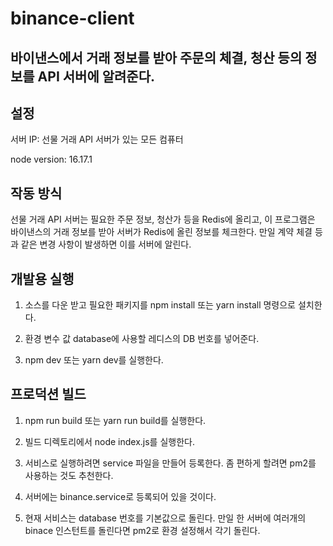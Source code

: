 # binance-client

## 바이낸스에서 거래 정보를 받아 주문의 체결, 청산 등의 정보를 API 서버에 알려준다.   

## 설정

서버 IP: 선물 거래 API 서버가 있는 모든 컴퓨터

node version: 16.17.1

## 작동 방식
선물 거래 API 서버는 필요한 주문 정보, 청산가 등을 Redis에 올리고, 이 프로그램은 바이낸스의 거래 정보를 받아 서버가 Redis에 올린 정보를 체크한다. 
만일 계약 체결 등과 같은 변경 사항이 발생하면 이를 서버에 알린다.  


## 개발용 실행

1. 소스를 다운 받고 필요한 패키지를 npm install 또는 yarn install 명령으로 설치한다.  

2. 환경 변수 값 database에 사용할 레디스의 DB 번호를 넣어준다. 

2. npm dev 또는 yarn dev를 실행한다. 

## 프로덕션 빌드

1. npm run build 또는 yarn run build를 실행한다. 

2. 빌드 디렉토리에서 node index.js를 실행한다. 

3. 서비스로 실행하려면 service 파일을 만들어 등록한다. 좀 편하게 할려면 pm2를 사용하는 것도 추천한다. 

4. 서버에는 binance.service로 등록되어 있을 것이다. 

6. 현재 서비스는 database 번호를 기본값으로 돌린다. 만일 한 서버에 여러개의 binace 인스턴트를 돌린다면 pm2로 환경 설정해서 각기 돌린다. 

